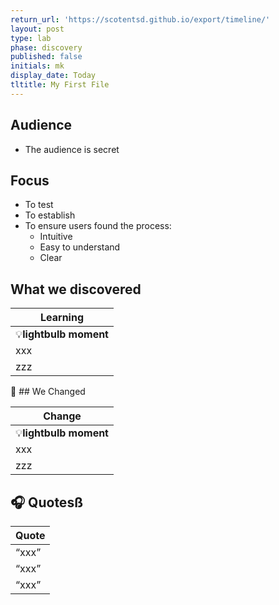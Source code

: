 ```yaml
---
return_url: 'https://scotentsd.github.io/export/timeline/'
layout: post
type: lab
phase: discovery
published: false
initials: mk
display_date: Today
tltitle: My First File
---
```

## Audience
- The audience is secret

## Focus
- To test 
- To establish 
- To ensure users found the process:
   - Intuitive
   - Easy to understand
   - Clear

## What we discovered 

| Learning
| ---
| 💡**lightbulb moment**
| xxx
| zzz

🧰 ## We Changed  

| Change
| ---
| 💡**lightbulb moment**
| xxx
| zzz


## 🎧 Quotesß

| Quote
| ---
| “xxx”
| “xxx”
| “xxx”



<!--more-->
